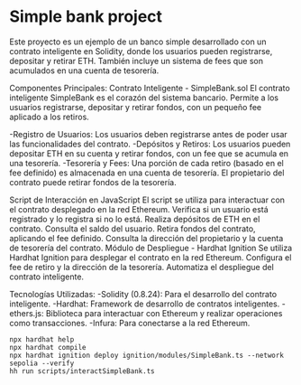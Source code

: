 
# Simple bank project

Este proyecto es un ejemplo de un banco simple desarrollado con un contrato inteligente en Solidity, donde los usuarios pueden registrarse, depositar y retirar ETH. También incluye un sistema de fees que son acumulados en una cuenta de tesorería.

Componentes Principales:
Contrato Inteligente - SimpleBank.sol
El contrato inteligente SimpleBank es el corazón del sistema bancario. Permite a los usuarios registrarse, depositar y retirar fondos, con un pequeño fee aplicado a los retiros.

-Registro de Usuarios: Los usuarios deben registrarse antes de poder usar las funcionalidades del contrato.
-Depósitos y Retiros: Los usuarios pueden depositar ETH en su cuenta y retirar fondos, con un fee que se acumula en una tesorería.
-Tesorería y Fees: Una porción de cada retiro (basado en el fee definido) es almacenada en una cuenta de tesorería. El propietario del contrato puede retirar fondos de la tesorería.

Script de Interacción en JavaScript
El script se utiliza para interactuar con el contrato desplegado en la red Ethereum.
Verifica si un usuario está registrado y lo registra si no lo está.
Realiza depósitos de ETH en el contrato.
Consulta el saldo del usuario.
Retira fondos del contrato, aplicando el fee definido.
Consulta la dirección del propietario y la cuenta de tesorería del contrato.
Módulo de Despliegue - Hardhat Ignition
Se utiliza Hardhat Ignition para desplegar el contrato en la red Ethereum.
Configura el fee de retiro y la dirección de la tesorería.
Automatiza el despliegue del contrato inteligente.

Tecnologías Utilizadas:
-Solidity (0.8.24): Para el desarrollo del contrato inteligente.
-Hardhat: Framework de desarrollo de contratos inteligentes.
-ethers.js: Biblioteca para interactuar con Ethereum y realizar operaciones como transacciones.
-Infura: Para conectarse a la red Ethereum.

```shell
npx hardhat help
npx hardhat compile
npx hardhat ignition deploy ignition/modules/SimpleBank.ts --network sepolia --verify
hh run scripts/interactSimpleBank.ts
```